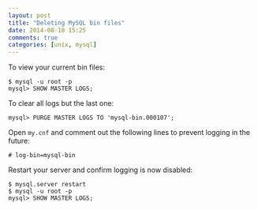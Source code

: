 ```yaml
---
layout: post
title: "Deleting MySQL bin files"
date: 2014-08-18 15:25
comments: true
categories: [unix, mysql]
---
```


To view your current bin files:

	$ mysql -u root -p
	mysql> SHOW MASTER LOGS;

To clear all logs but the last one:

	mysql> PURGE MASTER LOGS TO 'mysql-bin.000107';

Open `my.cnf` and comment out the following lines to prevent logging in the future:

	# log-bin=mysql-bin

Restart your server and confirm logging is now disabled:

	$ mysql.server restart
	$ mysql -u root -p
	mysql> SHOW MASTER LOGS;
